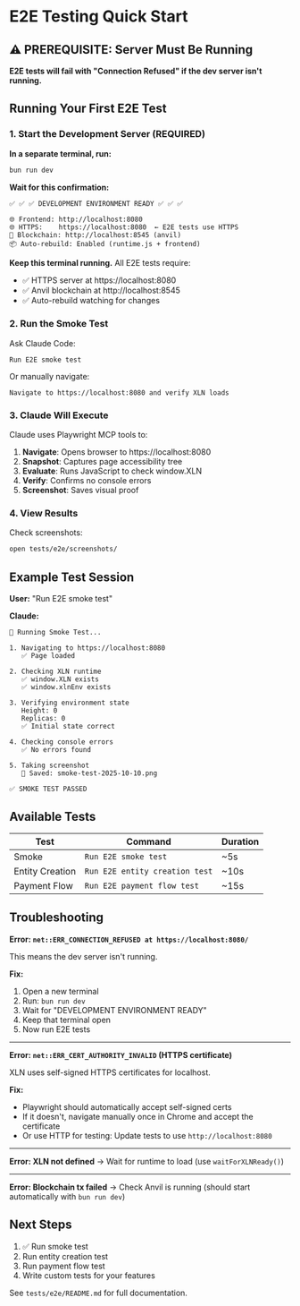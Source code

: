 # E2E Testing Quick Start

## ⚠️ PREREQUISITE: Server Must Be Running

**E2E tests will fail with "Connection Refused" if the dev server isn't running.**

## Running Your First E2E Test

### 1. Start the Development Server (REQUIRED)

**In a separate terminal, run:**

```bash
bun run dev
```

**Wait for this confirmation:**
```
✅ ✅ ✅ DEVELOPMENT ENVIRONMENT READY ✅ ✅ ✅

🌐 Frontend: http://localhost:8080
🌐 HTTPS:    https://localhost:8080  ← E2E tests use HTTPS
🔗 Blockchain: http://localhost:8545 (anvil)
📦 Auto-rebuild: Enabled (runtime.js + frontend)
```

**Keep this terminal running.** All E2E tests require:
- ✅ HTTPS server at https://localhost:8080
- ✅ Anvil blockchain at http://localhost:8545
- ✅ Auto-rebuild watching for changes

### 2. Run the Smoke Test

Ask Claude Code:

```
Run E2E smoke test
```

Or manually navigate:

```
Navigate to https://localhost:8080 and verify XLN loads
```

### 3. Claude Will Execute

Claude uses Playwright MCP tools to:

1. **Navigate**: Opens browser to https://localhost:8080
2. **Snapshot**: Captures page accessibility tree
3. **Evaluate**: Runs JavaScript to check window.XLN
4. **Verify**: Confirms no console errors
5. **Screenshot**: Saves visual proof

### 4. View Results

Check screenshots:
```bash
open tests/e2e/screenshots/
```

## Example Test Session

**User:** "Run E2E smoke test"

**Claude:**
```
🧪 Running Smoke Test...

1. Navigating to https://localhost:8080
   ✅ Page loaded

2. Checking XLN runtime
   ✅ window.XLN exists
   ✅ window.xlnEnv exists

3. Verifying environment state
   Height: 0
   Replicas: 0
   ✅ Initial state correct

4. Checking console errors
   ✅ No errors found

5. Taking screenshot
   📸 Saved: smoke-test-2025-10-10.png

✅ SMOKE TEST PASSED
```

## Available Tests

| Test | Command | Duration |
|------|---------|----------|
| Smoke | `Run E2E smoke test` | ~5s |
| Entity Creation | `Run E2E entity creation test` | ~10s |
| Payment Flow | `Run E2E payment flow test` | ~15s |

## Troubleshooting

**Error: `net::ERR_CONNECTION_REFUSED at https://localhost:8080/`**

This means the dev server isn't running.

**Fix:**
1. Open a new terminal
2. Run: `bun run dev`
3. Wait for "DEVELOPMENT ENVIRONMENT READY"
4. Keep that terminal open
5. Now run E2E tests

---

**Error: `net::ERR_CERT_AUTHORITY_INVALID` (HTTPS certificate)**

XLN uses self-signed HTTPS certificates for localhost.

**Fix:**
- Playwright should automatically accept self-signed certs
- If it doesn't, navigate manually once in Chrome and accept the certificate
- Or use HTTP for testing: Update tests to use `http://localhost:8080`

---

**Error: XLN not defined**
→ Wait for runtime to load (use `waitForXLNReady()`)

---

**Error: Blockchain tx failed**
→ Check Anvil is running (should start automatically with `bun run dev`)

## Next Steps

1. ✅ Run smoke test
2. Run entity creation test
3. Run payment flow test
4. Write custom tests for your features

See `tests/e2e/README.md` for full documentation.

